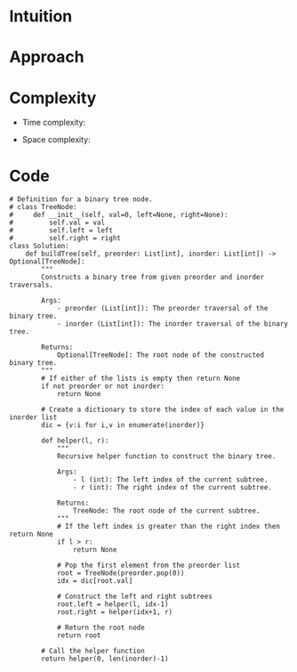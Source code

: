 # Intuition

<!-- Describe your first thoughts on how to solve this problem. -->

# Approach

<!-- Describe your approach to solving the problem. -->

# Complexity

- Time complexity:
<!-- Add your time complexity here, e.g. $$O(n)$$ -->

- Space complexity:
<!-- Add your space complexity here, e.g. $$O(n)$$ -->

# Code

```python3 []
# Definition for a binary tree node.
# class TreeNode:
#     def __init__(self, val=0, left=None, right=None):
#         self.val = val
#         self.left = left
#         self.right = right
class Solution:
    def buildTree(self, preorder: List[int], inorder: List[int]) -> Optional[TreeNode]:
        """
        Constructs a binary tree from given preorder and inorder traversals.

        Args:
            - preorder (List[int]): The preorder traversal of the binary tree.
            - inorder (List[int]): The inorder traversal of the binary tree.

        Returns:
            Optional[TreeNode]: The root node of the constructed binary tree.
        """
        # If either of the lists is empty then return None
        if not preorder or not inorder:
            return None

        # Create a dictionary to store the index of each value in the inorder list
        dic = {v:i for i,v in enumerate(inorder)}

        def helper(l, r):
            """
            Recursive helper function to construct the binary tree.

            Args:
                - l (int): The left index of the current subtree.
                - r (int): The right index of the current subtree.

            Returns:
                TreeNode: The root node of the current subtree.
            """
            # If the left index is greater than the right index then return None
            if l > r:
                return None

            # Pop the first element from the preorder list
            root = TreeNode(preorder.pop(0))
            idx = dic[root.val]

            # Construct the left and right subtrees
            root.left = helper(l, idx-1)
            root.right = helper(idx+1, r)

            # Return the root node
            return root

        # Call the helper function
        return helper(0, len(inorder)-1)
```
